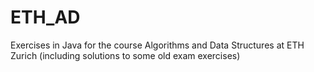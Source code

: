 # ETH_AD
Exercises in Java for the course Algorithms and Data Structures at ETH Zurich (including solutions to some old exam exercises)
